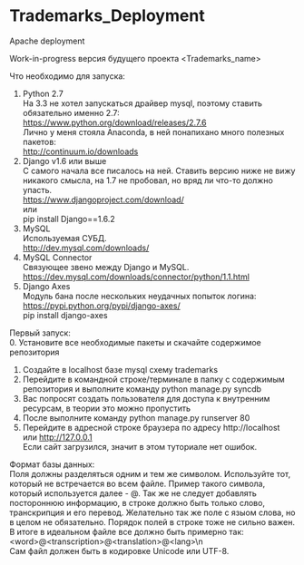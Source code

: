 Trademarks_Deployment
=====================

Apache deployment


Work-in-progress версия будущего проекта \<Trademarks_name\>

Что необходимо для запуска:  
1. Python 2.7  
На 3.3 не хотел запускаться драйвер mysql, поэтому ставить обязательно именно 2.7:  
https://www.python.org/download/releases/2.7.6  
Лично у меня стояла Anaconda, в ней понапихано много полезных пакетов:  
http://continuum.io/downloads  
2. Django v1.6 или выше  
С самого начала все писалось на ней. Ставить версию ниже не вижу никакого смысла, на 1.7 не пробовал, но вряд ли что-то должно упасть.  
https://www.djangoproject.com/download/  
или  
pip install Django==1.6.2  
3. MySQL  
Используемая СУБД.  
http://dev.mysql.com/downloads/  
4. MySQL Connector  
Связующее звено между Django и MySQL.  
https://dev.mysql.com/downloads/connector/python/1.1.html  
5. Django Axes  
Модуль бана после нескольких неудачных попыток логина:  
https://pypi.python.org/pypi/django-axes/  
pip install django-axes  

Первый запуск:  
0. Установите все необходимые пакеты и скачайте содержимое репозитория  
1. Создайте в localhost базе mysql схему trademarks  
2. Перейдите в командной строке/терминале в папку с содержимым репозитория и выполните команду python manage.py syncdb  
3. Вас попросят создать пользователя для доступа к внутренним ресурсам, в теории это можно пропустить  
4. После выполните команду python manage.py runserver 80  
5. Перейдите в адресной строке браузера по адресу http://localhost или http://127.0.0.1  
Если сайт загрузился, значит в этом туториале нет ошибок.  

Формат базы данных:  
Поля должны разделяться одним и тем же символом. Используйте тот, который не встречается во всем файле. Пример такого символа, который используется далее - @. Так же не следует добавлять постороннюю информацию, в строке должно быть только слово, транскрипция и его перевод. Желательно так же поле с языом слова, но в целом не обязательно. Порядок полей в строке тоже не сильно важен. В итоге в идеальном файле все должно быть примерно так:  
\<word\>@\<transcription\>@\<translation\>@\<lang\>\n  
Сам файл должен быть в кодировке Unicode или UTF-8.  
